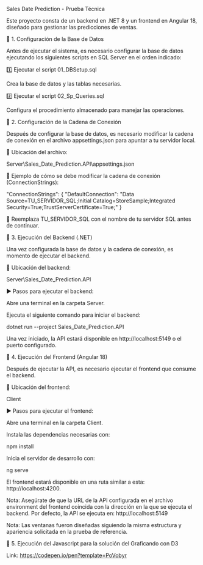 Sales Date Prediction - Prueba Técnica

Este proyecto consta de un backend en .NET 8 y un frontend en Angular 18, diseñado para gestionar las predicciones de ventas.

🔹 1. Configuración de la Base de Datos

Antes de ejecutar el sistema, es necesario configurar la base de datos ejecutando los siguientes scripts en SQL Server en el orden indicado:

1️⃣ Ejecutar el script 01_DBSetup.sql

Crea la base de datos y las tablas necesarias.

2️⃣ Ejecutar el script 02_Sp_Queries.sql

Configura el procedimiento almacenado para manejar las operaciones.

🔹 2. Configuración de la Cadena de Conexión

Después de configurar la base de datos, es necesario modificar la cadena de conexión en el archivo appsettings.json para apuntar a tu servidor local.

📌 Ubicación del archivo:

Server\Sales_Date_Prediction.API\appsettings.json

📌 Ejemplo de cómo se debe modificar la cadena de conexión (ConnectionStrings):

"ConnectionStrings": {
   "DefaultConnection": "Data Source=TU_SERVIDOR_SQL;Initial Catalog=StoreSample;Integrated Security=True;TrustServerCertificate=True;"
}

🚀 Reemplaza TU_SERVIDOR_SQL con el nombre de tu servidor SQL antes de continuar.

🔹 3. Ejecución del Backend (.NET)

Una vez configurada la base de datos y la cadena de conexión, es momento de ejecutar el backend.

📌 Ubicación del backend:

Server\Sales_Date_Prediction.API

▶️ Pasos para ejecutar el backend:

Abre una terminal en la carpeta Server.

Ejecuta el siguiente comando para iniciar el backend:

dotnet run --project Sales_Date_Prediction.API

Una vez iniciado, la API estará disponible en http://localhost:5149 o el puerto configurado.

🔹 4. Ejecución del Frontend (Angular 18)

Después de ejecutar la API, es necesario ejecutar el frontend que consume el backend.

📌 Ubicación del frontend:

Client

▶️ Pasos para ejecutar el frontend:

Abre una terminal en la carpeta Client.

Instala las dependencias necesarias con:

npm install

Inicia el servidor de desarrollo con:

ng serve

El frontend estará disponible en una ruta similar a esta: http://localhost:4200.

Nota: Asegúrate de que la URL de la API configurada en el archivo environment del frontend coincida con la dirección en la que se ejecuta el backend. Por defecto, la API se ejecuta en: http://localhost:5149 

Nota: Las ventanas fueron diseñadas siguiendo la misma estructura y apariencia solicitada en la prueba de referencia.

🔹 5. Ejecución del Javascript para la solución del Graficando con D3

Link: https://codepen.io/pen?template=PoVobyr